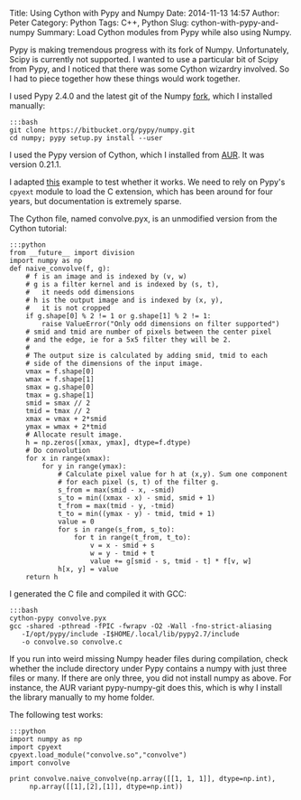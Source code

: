 Title: Using Cython with Pypy and Numpy
Date: 2014-11-13 14:57
Author: Peter
Category: Python
Tags: C++, Python
Slug: cython-with-pypy-and-numpy
Summary: Load Cython modules from Pypy while also using Numpy.

Pypy is making tremendous progress with its fork of Numpy.
Unfortunately, Scipy is currently not supported. I wanted to use a
particular bit of Scipy from Pypy, and I noticed that there was some
Cython wizardry involved. So I had to piece together how these things
would work together.

I used Pypy 2.4.0 and the latest git of the Numpy
[fork](https://bitbucket.org/pypy/numpy), which I installed manually:

    :::bash
    git clone https://bitbucket.org/pypy/numpy.git
    cd numpy; pypy setup.py install --user

I used the Pypy version of Cython, which I installed from
[AUR](https://aur.archlinux.org/packages/pypy-cython/). It was version
0.21.1.

I adapted
[this](http://docs.cython.org/src/userguide/numpy_tutorial.html) example
to test whether it works. We need to rely on Pypy's ``cpyext`` module to
load the C extension, which has been around for four years, but
documentation is extremely sparse.

The Cython file, named convolve.pyx, is an unmodified version from the
Cython tutorial:

    :::python
    from __future__ import division
    import numpy as np
    def naive_convolve(f, g):
        # f is an image and is indexed by (v, w)
        # g is a filter kernel and is indexed by (s, t),
        #   it needs odd dimensions
        # h is the output image and is indexed by (x, y),
        #   it is not cropped
        if g.shape[0] % 2 != 1 or g.shape[1] % 2 != 1:
            raise ValueError("Only odd dimensions on filter supported")
        # smid and tmid are number of pixels between the center pixel
        # and the edge, ie for a 5x5 filter they will be 2.
        #
        # The output size is calculated by adding smid, tmid to each
        # side of the dimensions of the input image.
        vmax = f.shape[0]
        wmax = f.shape[1]
        smax = g.shape[0]
        tmax = g.shape[1]
        smid = smax // 2
        tmid = tmax // 2
        xmax = vmax + 2*smid
        ymax = wmax + 2*tmid
        # Allocate result image.
        h = np.zeros([xmax, ymax], dtype=f.dtype)
        # Do convolution
        for x in range(xmax):
            for y in range(ymax):
                # Calculate pixel value for h at (x,y). Sum one component
                # for each pixel (s, t) of the filter g.
                s_from = max(smid - x, -smid)
                s_to = min((xmax - x) - smid, smid + 1)
                t_from = max(tmid - y, -tmid)
                t_to = min((ymax - y) - tmid, tmid + 1)
                value = 0
                for s in range(s_from, s_to):
                    for t in range(t_from, t_to):
                        v = x - smid + s
                        w = y - tmid + t
                        value += g[smid - s, tmid - t] * f[v, w]
                h[x, y] = value
        return h

I generated the C file and compiled it with GCC:

    :::bash
    cython-pypy convolve.pyx
    gcc -shared -pthread -fPIC -fwrapv -O2 -Wall -fno-strict-aliasing   
       -I/opt/pypy/include -I$HOME/.local/lib/pypy2.7/include   
       -o convolve.so convolve.c

If you run into weird missing Numpy header files during compilation,
check whether the include directory under Pypy contains a numpy with
just three files or many. If there are only three, you did not install
numpy as above. For instance, the AUR variant pypy-numpy-git does this,
which is why I install the library manually to my home folder.

The following test works:

    :::python
    import numpy as np
    import cpyext
    cpyext.load_module("convolve.so","convolve")
    import convolve

    print convolve.naive_convolve(np.array([[1, 1, 1]], dtype=np.int),
         np.array([[1],[2],[1]], dtype=np.int))
